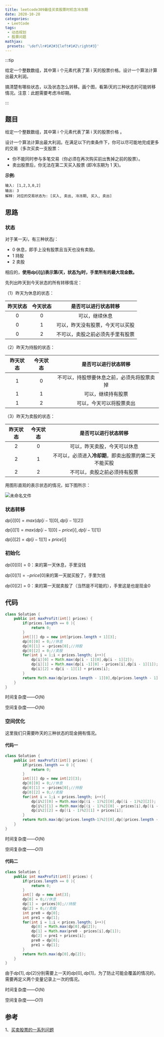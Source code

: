 ```yaml
---
title: leetcode309最佳买卖股票时机含冷冻期
date: 2020-10-28
categories:
 - LeetCode
tags:
 - 动态规划
 - 股票问题
mathjax:
 presets: '\def\lr#1#2#3{left#1#2\right#3}'
---
```




:::tip

给定一个整数数组，其中第 i 个元素代表了第 i 天的股票价格。设计一个算法计算出最大利润。

搞清楚有哪些状态，以及状态怎么转移。画个图，看第$i$天的三种状态的可能转移情况。注意：此题需要考虑冷却期。

:::



<!-- more -->



## 题目

给定一个整数数组，其中第 i 个元素代表了第 i 天的股票价格 。

设计一个算法计算出最大利润。在满足以下约束条件下，你可以尽可能地完成更多的交易（多次买卖一支股票：

- 你不能同时参与多笔交易（你必须在再次购买前出售掉之前的股票）。
- 卖出股票后，你无法在第二天买入股票 (即冷冻期为 1 天)。

**示例:**

```
输入: [1,2,3,0,2]
输出: 3 
解释: 对应的交易状态为: [买入, 卖出, 冷冻期, 买入, 卖出]
```

## 思路

### 状态

对于某一天$i$，有三种状态$j$：

- 0 休息，即手上没有股票且当天也没有卖股。
- 1 持股
- 2 卖股

相应的，**使用$dp[i][j]$表示第$i$天，状态为$j$时，手里所有的最大现金数。**

先列出昨天到今天状态的所有转移情况：

（1）昨天为休息的状态：

| 昨天状态 | 今天状态 |       是否可以进行状态转移       |
| :------: | :------: | :------------------------------: |
|    0     |    0     |          可以，继续休息          |
|    0     |    1     | 可以，昨天没有股票，今天可以买股 |
|    0     |    2     | 不可以，卖股之前必须先手里有股票 |

（2）昨天为持股的状态：

| 昨天状态 | 今天状态 |            是否可以进行状态转移            |
| :------: | :------: | :----------------------------------------: |
|    1     |    0     | 不可以，持股想要休息之前，必须先将股票卖掉 |
|    1     |    1     |             可以，继续持有股票             |
|    1     |    2     |          可以，今天可以将股票卖出          |

（3）昨天为卖股的状态：

| 昨天状态 | 今天状态 |                  是否可以进行状态转移                  |
| :------: | :------: | :----------------------------------------------------: |
|    2     |    0     |              可以，昨天卖股，今天可以休息              |
|    2     |    1     | 不可以，必须进入**冷却期**，即卖出股票的第二天不能买股 |
|    2     |    2     |              不可以，卖股之前必须持有股票              |

 用图形直观的表示状态的情况，如下图所示：

![未命名文件](https://gitee.com/KingJzt/myblog-image-bed/raw/master/%E6%9C%AA%E5%91%BD%E5%90%8D%E6%96%87%E4%BB%B6.png)

### 状态转移

$dp[i][0]=max(dp[i-1][0],dp[i-1][2])$

$dp[i][1]=max(dp[i-1][0]-price[i],dp[i-1][1])$

$dp[i][2]=dp[i-1][1]+price[i]$

### 初始化

$dp[0][0] = 0$：来的第一天休息，手里没钱

$dp[0][1]=-price[0]$来的第一天就买股了，手里欠钱

$dp[0][2]=0$：来的第一天就卖股了（当然是不可能的），手里这是也是现金0

## 代码

```java
class Solution {
    public int maxProfit(int[] prices) {
        if(prices.length == 0 ){
            return 0;
        }
        int[][] dp = new int[prices.length + 1][3];
        dp[0][0] = 0;//休息
        dp[0][1] = -prices[0];//持股
        dp[0][2] = 0;//卖股
        for(int i = 1;i < prices.length; i++){
            dp[i][0] = Math.max(dp[i - 1][0],dp[i - 1][2]);
            dp[i][1] = Math.max(dp[i -1][0] - prices[i],dp[i - 1][1]);
            dp[i][2] = dp[i - 1][1] + prices[i];
        }
        return Math.max(dp[prices.length - 1][0],dp[prices.length - 1][2]);
    }
}
```

时间复杂度——$O(N)$

空间复杂度——$O(N)$

### 空间优化

这里我们只需要昨天的三种状态的现金拥有情况。

#### 代码一

```java
class Solution {
    public int maxProfit(int[] prices) {
        if(prices.length == 0 ){
            return 0;
        }
        int[][] dp = new int[2][3];
        dp[0][0] = 0;//休息
        dp[0][1] = -prices[0];//持股
        dp[0][2] = 0;//卖股
        for(int i = 1;i < prices.length; i++){
            dp[i%2][0] = Math.max(dp[(i - 1)%2][0],dp[(i - 1)%2][2]);
            dp[i%2][1] = Math.max(dp[(i - 1)%2][0] - prices[i],dp[(i - 1)%2][1]);
            dp[i%2][2] = dp[(i - 1)%2][1] + prices[i];
        }
        return Math.max(dp[(prices.length-1)%2][0],dp[(prices.length - 1)%2][2]);
    }
}
```

时间复杂度——$O(N)$

空间复杂度——$O(1)$

#### 代码二

```java
class Solution {
    public int maxProfit(int[] prices) {
        if(prices.length == 0 ){
            return 0;
        }
        int[] dp = new int[3];
        dp[0] = 0;//休息
        dp[1] = -prices[0];//持股
        dp[2] = 0;//卖股
        int pre0 = dp[0];
        int pre1 = dp[1];
        for(int i = 1;i < prices.length; i++){
            dp[0] = Math.max(dp[0],dp[2]);
            dp[1] = Math.max(pre0 - prices[i],dp[1]);
            dp[2] = pre1 + prices[i];
            pre0 = dp[0];
            pre1 = dp[1];
        }
        return Math.max(dp[0],dp[2]);
    }
}
```

由于$dp[1],dp[2]$分别需要上一天的$dp[0],dp[1]$，为了防止可能会覆盖的情况的，需要再定义两个变量记录上一次的情况。

时间复杂度——$O(N)$

空间复杂度——$O(1)$

## 参考

1、[买卖股票的一系列问题](https://leetcode-cn.com/problems/best-time-to-buy-and-sell-stock-with-cooldown/solution/dong-tai-gui-hua-by-liweiwei1419-5/)